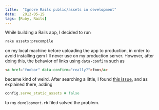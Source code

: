 ```yaml
---
title:  "Ignore Rails public/assets in development"
date:   2013-05-15
tags: [Ruby, Rails]
---
```


While building a Rails app, I decided to run

```bash
rake assets:precompile
```

on my local machine before uploading the app to production, in order to avoid installing gem I'll never use on my production server. However, after doing this, the behavior of links using `data-confirm` such as

```html
<a href="foobar" data-confirm="really?">foo</a>
```

became kind of weird. After searching a little, I found [this issue](https://github.com/rails/rails/issues/6421), and as explained there, adding

```ruby
config.serve_static_assets = false
```

to my `development.rb` filed solved the problem.
